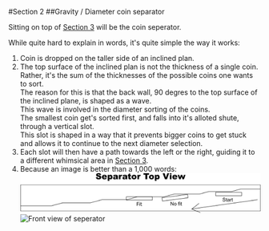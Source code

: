 #Section 2
##Gravity / Diameter coin separator

Sitting on top of [Section 3](../Section-3/README.md) will be the coin seperator.

While quite hard to explain in words, it's quite simple the way it works:

1. Coin is dropped on the taller side of an inclined plan.
2. The top surface of the inclined plan is not the thickness of a single coin.  
   Rather, it's the sum of the thicknesses of the possible coins one wants to sort.  
   The reason for this is that the back wall, 90 degres to the top surface of the inclined plane, is shaped as a wave.  
   This wave is involved in the diameter sorting of the coins.  
   The smallest coin get's sorted first, and falls into it's alloted shute, through a vertical slot.  
   This slot is shaped in a way that it prevents bigger coins to get stuck and allows it to continue to the next diameter selection.
3. Each slot will then have a path towards the left or the right, guiding it to a different whimsical area in [Section 3](../Section-3/README.md).
4. Because an image is better than a 1,000 words:  
   ![Top view of seperator](TopView.png)
   ![Front view of seperator]()
